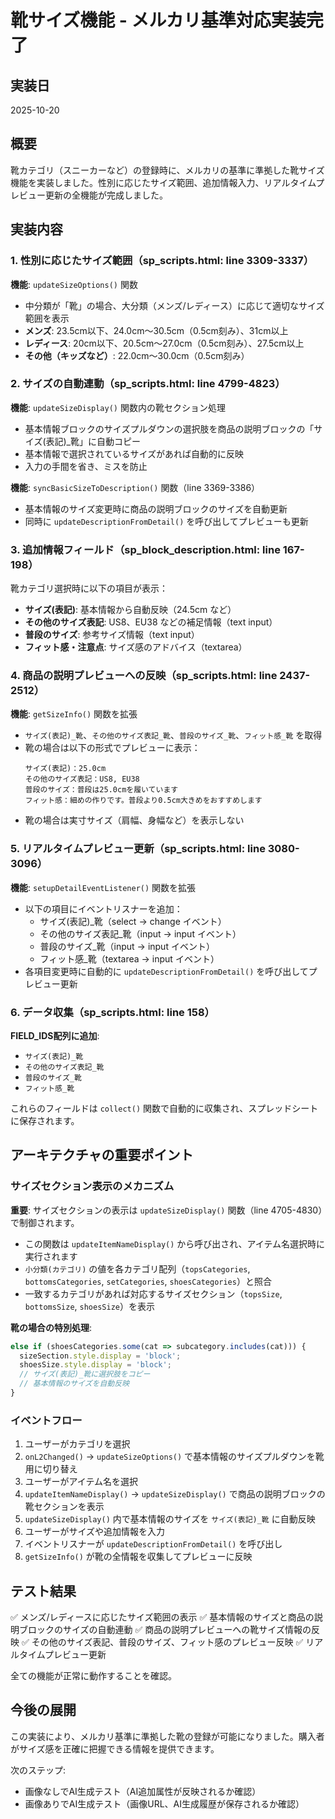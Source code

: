 # 靴サイズ機能 - メルカリ基準対応実装完了

## 実装日
2025-10-20

## 概要
靴カテゴリ（スニーカーなど）の登録時に、メルカリの基準に準拠した靴サイズ機能を実装しました。性別に応じたサイズ範囲、追加情報入力、リアルタイムプレビュー更新の全機能が完成しました。

## 実装内容

### 1. 性別に応じたサイズ範囲（sp_scripts.html: line 3309-3337）

**機能**: `updateSizeOptions()` 関数
- 中分類が「靴」の場合、大分類（メンズ/レディース）に応じて適切なサイズ範囲を表示
- **メンズ**: 23.5cm以下、24.0cm～30.5cm（0.5cm刻み）、31cm以上
- **レディース**: 20cm以下、20.5cm～27.0cm（0.5cm刻み）、27.5cm以上
- **その他（キッズなど）**: 22.0cm～30.0cm（0.5cm刻み）

### 2. サイズの自動連動（sp_scripts.html: line 4799-4823）

**機能**: `updateSizeDisplay()` 関数内の靴セクション処理
- 基本情報ブロックのサイズプルダウンの選択肢を商品の説明ブロックの「サイズ(表記)_靴」に自動コピー
- 基本情報で選択されているサイズがあれば自動的に反映
- 入力の手間を省き、ミスを防止

**機能**: `syncBasicSizeToDescription()` 関数（line 3369-3386）
- 基本情報のサイズ変更時に商品の説明ブロックのサイズを自動更新
- 同時に `updateDescriptionFromDetail()` を呼び出してプレビューも更新

### 3. 追加情報フィールド（sp_block_description.html: line 167-198）

靴カテゴリ選択時に以下の項目が表示：
- **サイズ(表記)**: 基本情報から自動反映（24.5cm など）
- **その他のサイズ表記**: US8、EU38 などの補足情報（text input）
- **普段のサイズ**: 参考サイズ情報（text input）
- **フィット感・注意点**: サイズ感のアドバイス（textarea）

### 4. 商品の説明プレビューへの反映（sp_scripts.html: line 2437-2512）

**機能**: `getSizeInfo()` 関数を拡張
- `サイズ(表記)_靴`、`その他のサイズ表記_靴`、`普段のサイズ_靴`、`フィット感_靴` を取得
- 靴の場合は以下の形式でプレビューに表示：
  ```
  サイズ(表記)：25.0cm
  その他のサイズ表記：US8, EU38
  普段のサイズ：普段は25.0cmを履いています
  フィット感：細めの作りです。普段より0.5cm大きめをおすすめします
  ```
- 靴の場合は実寸サイズ（肩幅、身幅など）を表示しない

### 5. リアルタイムプレビュー更新（sp_scripts.html: line 3080-3096）

**機能**: `setupDetailEventListener()` 関数を拡張
- 以下の項目にイベントリスナーを追加：
  - サイズ(表記)_靴（select → change イベント）
  - その他のサイズ表記_靴（input → input イベント）
  - 普段のサイズ_靴（input → input イベント）
  - フィット感_靴（textarea → input イベント）
- 各項目変更時に自動的に `updateDescriptionFromDetail()` を呼び出してプレビュー更新

### 6. データ収集（sp_scripts.html: line 158）

**FIELD_IDS配列に追加**:
- `サイズ(表記)_靴`
- `その他のサイズ表記_靴`
- `普段のサイズ_靴`
- `フィット感_靴`

これらのフィールドは `collect()` 関数で自動的に収集され、スプレッドシートに保存されます。

## アーキテクチャの重要ポイント

### サイズセクション表示のメカニズム
**重要**: サイズセクションの表示は `updateSizeDisplay()` 関数（line 4705-4830）で制御されます。

- この関数は `updateItemNameDisplay()` から呼び出され、アイテム名選択時に実行されます
- `小分類(カテゴリ)` の値を各カテゴリ配列（`topsCategories`, `bottomsCategories`, `setCategories`, `shoesCategories`）と照合
- 一致するカテゴリがあれば対応するサイズセクション（`topsSize`, `bottomsSize`, `shoesSize`）を表示

**靴の場合の特別処理**:
```javascript
else if (shoesCategories.some(cat => subcategory.includes(cat))) {
  sizeSection.style.display = 'block';
  shoesSize.style.display = 'block';
  // サイズ(表記)_靴に選択肢をコピー
  // 基本情報のサイズを自動反映
}
```

### イベントフロー
1. ユーザーがカテゴリを選択
2. `onL2Changed()` → `updateSizeOptions()` で基本情報のサイズプルダウンを靴用に切り替え
3. ユーザーがアイテム名を選択
4. `updateItemNameDisplay()` → `updateSizeDisplay()` で商品の説明ブロックの靴セクションを表示
5. `updateSizeDisplay()` 内で基本情報のサイズを `サイズ(表記)_靴` に自動反映
6. ユーザーがサイズや追加情報を入力
7. イベントリスナーが `updateDescriptionFromDetail()` を呼び出し
8. `getSizeInfo()` が靴の全情報を収集してプレビューに反映

## テスト結果

✅ メンズ/レディースに応じたサイズ範囲の表示
✅ 基本情報のサイズと商品の説明ブロックのサイズの自動連動
✅ 商品の説明プレビューへの靴サイズ情報の反映
✅ その他のサイズ表記、普段のサイズ、フィット感のプレビュー反映
✅ リアルタイムプレビュー更新

全ての機能が正常に動作することを確認。

## 今後の展開

この実装により、メルカリ基準に準拠した靴の登録が可能になりました。購入者がサイズ感を正確に把握できる情報を提供できます。

次のステップ:
- 画像なしでAI生成テスト（AI追加属性が反映されるか確認）
- 画像ありでAI生成テスト（画像URL、AI生成履歴が保存されるか確認）
